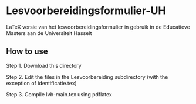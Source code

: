 # Lesvoorbereidingsformulier-UH
LaTeX versie van het lesvoorbereidingsformulier in gebruik in de Educatieve Masters aan de Universiteit Hasselt

## How to use
Step 1. Download this directory

Step 2. Edit the files in the Lesvoorbereiding subdirectory (with the exception of identificatie.tex)

Step 3. Compile lvb-main.tex using pdflatex
